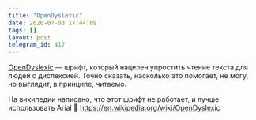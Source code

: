 ```yaml
---
title: "OpenDyslexic"
date: 2020-07-03 17:44:09
tags: []
layout: post
telegram_id: 417
---
```


[OpenDyslexic](https://opendyslexic.org/) — шрифт, который нацелен упростить чтение текста для людей с дислексией. Точно сказать, насколько это помогает, не могу, но выглядит, в принципе, читаемо.

На википедии написано, что этот шрифт не работает, и лучше использовать Arial 🤔
<https://en.wikipedia.org/wiki/OpenDyslexic>
